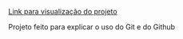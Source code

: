 [Link para visualização do projeto](https://guilh3rme2007.github.io/Projeto_GIT/)


Projeto feito para explicar o uso do Git e do Github
